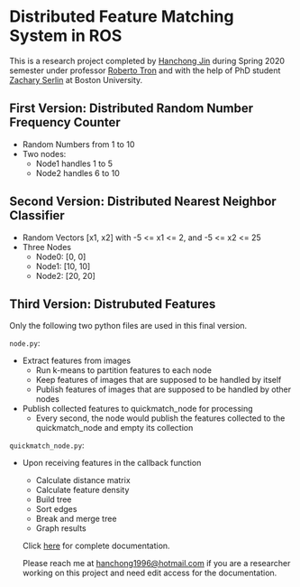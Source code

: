 # Distributed Feature Matching System in ROS

This is a research project completed by [Hanchong Jin](https://www.linkedin.com/in/jack-h-jin/) during Spring 2020 semester under professor [Roberto Tron](https://www.bu.edu/eng/profile/roberto-tron/) and with the help of PhD student [Zachary Serlin](http://sites.bu.edu/robotics/people/zachary-serlin/) at Boston University.

## First Version: Distributed Random Number Frequency Counter

- Random Numbers from 1 to 10
- Two nodes:
  - Node1 handles 1 to 5
  - Node2 handles 6 to 10

## Second Version: Distributed Nearest Neighbor Classifier

- Random Vectors [x1, x2] with -5 <= x1 <= 2, and -5 <= x2 <= 25
- Three Nodes
  - Node0: [0, 0]
  - Node1: [10, 10]
  - Node2: [20, 20]

## Third Version: Distrubuted Features

Only the following two python files are used in this final version.

`node.py`:

- Extract features from images
  - Run k-means to partition features to each node
  - Keep features of images that are supposed to be handled by itself
  - Publish features of images that are supposed to be handled by other nodes
- Publish collected features to quickmatch_node for processing
  - Every second, the node would publish the features collected to the quickmatch_node and empty its collection

`quickmatch_node.py`:

- Upon receiving features in the callback function
  - Calculate distance matrix
  - Calculate feature density
  - Build tree
  - Sort edges
  - Break and merge tree
  - Graph results
  
  Click [here](https://docs.google.com/document/d/1KD0Jc04j5ioy37Hnn30I92voBEUOVhij1nFr4NVViA4/edit?usp=sharing) for complete documentation. 
  
  Please reach me at hanchong1996@hotmail.com if you are a researcher working on this project and need edit access for the documentation.
